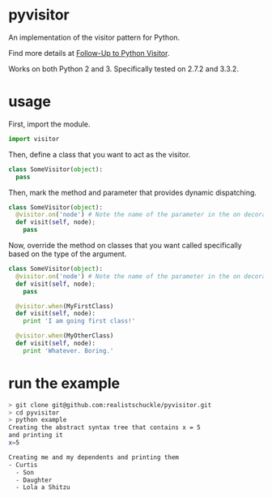 # pyvisitor

An implementation of the visitor pattern for Python.

Find more details at [Follow-Up to Python Visitor](http://curtis.schlak.com/2013/06/20/follow-up-to-python-visitor-pattern.html).

Works on both Python 2 and 3. Specifically tested on 2.7.2 and 3.3.2.

# usage

First, import the module.

```python
import visitor
```

Then, define a class that you want to act as the visitor.

```python
class SomeVisitor(object):
  pass
```

Then, mark the method and parameter that provides dynamic dispatching.

```python
class SomeVisitor(object):
  @visitor.on('node') # Note the name of the parameter in the on decorator
  def visit(self, node);
    pass
```

Now, override the method on classes that you want called specifically based on
the type of the argument.

```python
class SomeVisitor(object):
  @visitor.on('node') # Note the name of the parameter in the on decorator
  def visit(self, node);
    pass

  @visitor.when(MyFirstClass)
  def visit(self, node):
    print 'I am going first class!'

  @visitor.when(MyOtherClass)
  def visit(self, node):
    print 'Whatever. Boring.'
```

# run the example

```bash
> git clone git@github.com:realistschuckle/pyvisitor.git
> cd pyvisitor
> python example
Creating the abstract syntax tree that contains x = 5
and printing it
x=5

Creating me and my dependents and printing them
- Curtis
  - Son
  - Daughter
  - Lola a Shitzu
```